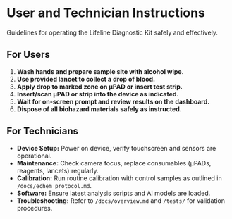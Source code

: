 # User and Technician Instructions

Guidelines for operating the Lifeline Diagnostic Kit safely and effectively.

## For Users

1. **Wash hands and prepare sample site with alcohol wipe.**
2. **Use provided lancet to collect a drop of blood.**
3. **Apply drop to marked zone on μPAD or insert test strip.**
4. **Insert/scan μPAD or strip into the device as indicated.**
5. **Wait for on-screen prompt and review results on the dashboard.**
6. **Dispose of all biohazard materials safely as instructed.**

## For Technicians

- **Device Setup:** Power on device, verify touchscreen and sensors are operational.
- **Maintenance:** Check camera focus, replace consumables (μPADs, reagents, lancets) regularly.
- **Calibration:** Run routine calibration with control samples as outlined in `/docs/echem_protocol.md`.
- **Software:** Ensure latest analysis scripts and AI models are loaded.
- **Troubleshooting:** Refer to `/docs/overview.md` and `/tests/` for validation procedures.
